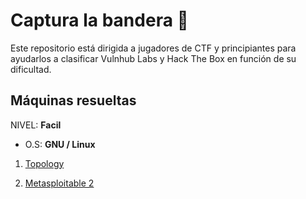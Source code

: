 # Captura la bandera 🚩

Este repositorio está dirigida a jugadores de CTF y principiantes para ayudarlos a clasificar Vulnhub Labs y Hack The Box en función de su dificultad.


## **Máquinas resueltas**

NIVEL: **Facil**

* O.S: **GNU / Linux**
1. [Topology](https://github.com/bl4ck44/CTF-desafios/blob/master/M%C3%A1quinas/Topology/Topology.md)

2. [Metasploitable 2](https://github.com/bl4ck44/CTF-desafios/blob/master/M%C3%A1quinas/Metasploitable-2/Metasploitable2.md)